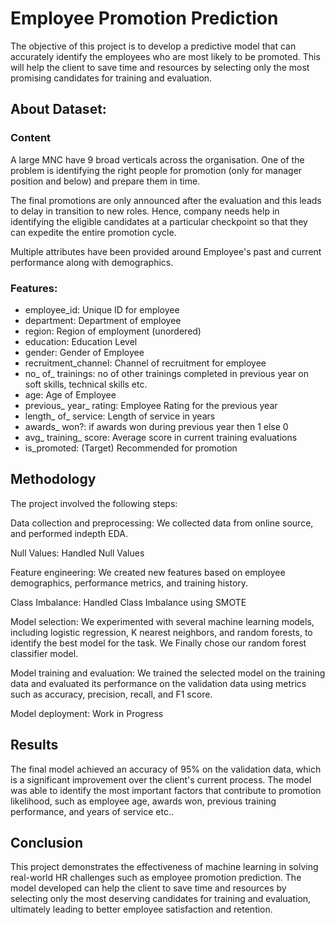 # Employee Promotion Prediction
The objective of this project is to develop a predictive model that can accurately identify the employees who are most likely to be promoted. This will help the client to save time and resources by selecting only the most promising candidates for training and evaluation.

## About Dataset:
### Content
A large MNC have 9 broad verticals across the organisation. One of the problem is identifying the right people for promotion (only for manager position and below) and prepare them in time.

The final promotions are only announced after the evaluation and this leads to delay in transition to new roles. Hence, company needs help in identifying the eligible candidates at a particular checkpoint so that they can expedite the entire promotion cycle.

Multiple attributes have been provided around Employee's past and current performance along with demographics.

### Features:

- employee_id: Unique ID for employee
- department: Department of employee
- region: Region of employment (unordered)
- education: Education Level
- gender: Gender of Employee
- recruitment_channel: Channel of recruitment for employee
- no_ of_ trainings: no of other trainings completed in previous year on soft skills, technical skills etc.
- age: Age of Employee
- previous_ year_ rating: Employee Rating for the previous year
- length_ of_ service: Length of service in years
- awards_ won?: if awards won during previous year then 1 else 0
- avg_ training_ score: Average score in current training evaluations
- is_promoted: (Target) Recommended for promotion

## Methodology
The project involved the following steps:

Data collection and preprocessing: We collected data from online source, and performed indepth EDA.

Null Values: Handled Null Values

Feature engineering: We created new features based on employee demographics, performance metrics, and training history.

Class Imbalance: Handled Class Imbalance using SMOTE

Model selection: We experimented with several machine learning models, including logistic regression, K nearest neighbors, and random forests, to identify the best model for the task. We Finally chose our random forest classifier model.

Model training and evaluation: We trained the selected model on the training data and evaluated its performance on the validation data using metrics such as accuracy, precision, recall, and F1 score.

Model deployment: Work in Progress

## Results
The final model achieved an accuracy of 95% on the validation data, which is a significant improvement over the client's current process. The model was able to identify the most important factors that contribute to promotion likelihood, such as employee age, awards won, previous training performance, and years of service etc..

## Conclusion
This project demonstrates the effectiveness of machine learning in solving real-world HR challenges such as employee promotion prediction. The model developed can help the client to save time and resources by selecting only the most deserving candidates for training and evaluation, ultimately leading to better employee satisfaction and retention.
